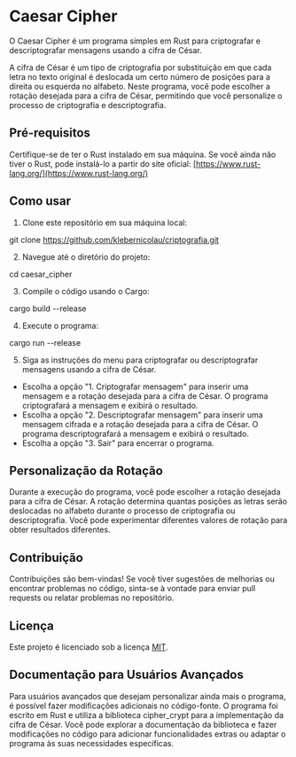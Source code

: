 # Caesar Cipher

O Caesar Cipher é um programa simples em Rust para criptografar e descriptografar mensagens usando a cifra de César.

A cifra de César é um tipo de criptografia por substituição em que cada letra no texto original é deslocada um certo número de posições para a direita ou esquerda no alfabeto. Neste programa, você pode escolher a rotação desejada para a cifra de César, permitindo que você personalize o processo de criptografia e descriptografia.

## Pré-requisitos

Certifique-se de ter o Rust instalado em sua máquina. Se você ainda não tiver o Rust, pode instalá-lo a partir do site oficial: [https://www.rust-lang.org/](https://www.rust-lang.org/)

## Como usar

1. Clone este repositório em sua máquina local:

git clone https://github.com/klebernicolau/criptografia.git

2. Navegue até o diretório do projeto:

cd caesar_cipher

3. Compile o código usando o Cargo:

cargo build --release

4. Execute o programa:

cargo run --release

5. Siga as instruções do menu para criptografar ou descriptografar mensagens usando a cifra de César.

- Escolha a opção "1. Criptografar mensagem" para inserir uma mensagem e a rotação desejada para a cifra de César. O programa criptografará a mensagem e exibirá o resultado.
- Escolha a opção "2. Descriptografar mensagem" para inserir uma mensagem cifrada e a rotação desejada para a cifra de César. O programa descriptografará a mensagem e exibirá o resultado.
- Escolha a opção "3. Sair" para encerrar o programa.

## Personalização da Rotação

Durante a execução do programa, você pode escolher a rotação desejada para a cifra de César. A rotação determina quantas posições as letras serão deslocadas no alfabeto durante o processo de criptografia ou descriptografia. Você pode experimentar diferentes valores de rotação para obter resultados diferentes.

## Contribuição

Contribuições são bem-vindas! Se você tiver sugestões de melhorias ou encontrar problemas no código, sinta-se à vontade para enviar pull requests ou relatar problemas no repositório.

## Licença

Este projeto é licenciado sob a licença [MIT](LICENSE).

## Documentação para Usuários Avançados

Para usuários avançados que desejam personalizar ainda mais o programa, é possível fazer modificações adicionais no código-fonte. O programa foi escrito em Rust e utiliza a biblioteca cipher_crypt para a implementação da cifra de César. Você pode explorar a documentação da biblioteca e fazer modificações no código para adicionar funcionalidades extras ou adaptar o programa às suas necessidades específicas.
